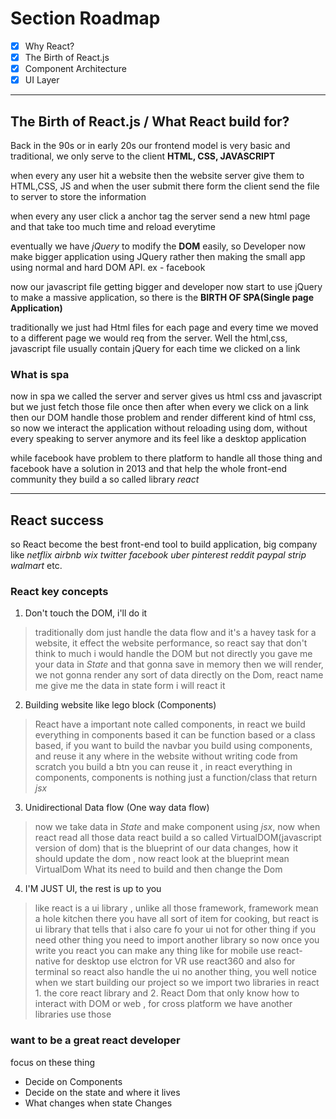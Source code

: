 # Section Roadmap

- [x] Why React?
- [x] The Birth of React.js
- [x] Component Architecture
- [x] UI Layer

---

## The Birth of React.js / What React build for?

Back in the 90s or in early 20s our frontend model is very basic and traditional, we only serve to the client **HTML, CSS, JAVASCRIPT**

when every any user hit a website then the website server give them to HTML,CSS, JS and when the user submit there form the client send the file to server to store the information

when every any user click a anchor tag the server send a new html page and that take too much time and reload everytime

eventually we have _jQuery_ to modify the **DOM** easily, so Developer now make bigger application using JQuery rather then making the small app using normal and hard DOM API. ex - facebook

now our javascript file getting bigger and developer now start to use jQuery to make a massive application, so there is the **BIRTH OF SPA(Single page Application)**

traditionally we just had Html files for each page and every time we moved to a different page we would req from the server. Well the html,css, javascript file usually contain jQuery for each time we clicked on a link

### What is spa

now in spa we called the server and server gives us html css and javascript but we just fetch those file once then after when every we click on a link then our DOM handle those problem and render different kind of html css, so now we interact the application without reloading using dom, without every speaking to server anymore and its feel like a desktop application

while facebook have problem to there platform to handle all those thing and facebook have a solution in 2013 and that help the whole front-end community they build a so called library _react_

---

## React success

so React become the best front-end tool to build application, big company like _netflix airbnb wix twitter facebook uber pinterest reddit paypal strip walmart_ etc.

### React key concepts

1. Don't touch the DOM, i'll do it

> traditionally dom just handle the data flow and it's a havey task for a website, it effect the website performance, so react say that don't think to much i would handle the DOM but not directly you gave me your data in _State_ and that gonna save in memory then we will render, we not gonna render any sort of data directly on the Dom, react name me give me the data in state form i will react it

2. Building website like lego block (Components)

> React have a important note called components, in react we build everything in components based it can be function based or a class based, if you want to build the navbar you build using components, and reuse it any where in the website without writing code from scratch you build a btn you can reuse it , in react everything in components, components is nothing just a function/class that return _jsx_

3. Unidirectional Data flow (One way data flow)

> now we take data in _State_ and make component using _jsx_, now when react read all those data react build a so called VirtualDOM(javascript version of dom) that is the blueprint of our data changes, how it should update the dom , now react look at the blueprint mean VirtualDom What its need to build and then change the Dom

4. I'M JUST UI, the rest is up to you

> like react is a ui library , unlike all those framework, framework mean a hole kitchen there you have all sort of item for cooking, but react is ui library that tells that i also care fo your ui not for other thing if you need other thing you need to import another library so now once you write you react you can make any thing like for mobile use react-native for desktop use elctron for VR use react360 and also for terminal so react also handle the ui no another thing, you well notice when we start building our project so we import two libraries in react 1. the core react library and 2. React Dom that only know how to interact with DOM or web , for cross platform we have another libraries use those

### want to be a great react developer

focus on these thing

- Decide on Components
- Decide on the state and where it lives
- What changes when state Changes
